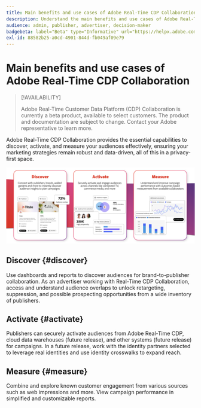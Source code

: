 ```yaml
---
title: Main benefits and use cases of Adobe Real-Time CDP Collaboration
description: Understand the main benefits and use cases of Adobe Real-Time CDP Collaboration
audience: admin, publisher, advertiser, decision-maker
badgebeta: label="Beta" type="Informative" url="https://helpx.adobe.com/legal/product-descriptions/real-time-customer-data-platform-b2b-edition-prime-and-ultimate-packages.html newtab=true"
exl-id: 88582b25-a0cd-4901-844d-fb049af09e79
---
```

# Main benefits and use cases of Adobe Real-Time CDP Collaboration

>[!AVAILABILITY]
>
>Adobe Real-Time Customer Data Platform (CDP) Collaboration is currently a beta product, available to select customers. The product and documentation are subject to change. Contact your Adobe representative to learn more.

Adobe Real-Time CDP Collaboration provides the essential capabilities to discover, activate, and measure your audiences effectively, ensuring your marketing strategies remain robust and data-driven, all of this in a privacy-first space.

![Benefits and use cases of Real-Time CDP Collaboration](/help/assets/benefits-use-cases/discover-activate-measure.png)

## Discover {#discover}

Use dashboards and reports to discover audiences for brand-to-publisher collaboration.
As an advertiser working with Real-Time CDP Collaboration, access and understand audience overlaps to unlock retargeting, suppression, and possible prospecting opportunities from a wide inventory of publishers.

## Activate {#activate}

Publishers can securely activate audiences from Adobe Real-Time CDP, cloud data warehouses (future release), and other systems (future release) for campaigns.
In a future release, work with the identity partners selected to leverage real identities and use identity crosswalks to expand reach.

## Measure {#measure}

Combine and explore known customer engagement from various sources such as web impressions and more.
View campaign performance in simplified and customizable reports.

<!--

## Sample use cases

Some use cases that you can explore are:

* [Prospecting](/help/guide/use-cases/prospecting.md)
* [Retargeting](/help/guide/use-cases/retargeting.md)
* [Suppression](/help/guide/use-cases/suppression.md)

-->
